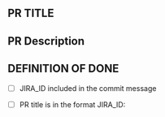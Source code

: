 
## PR TITLE

## PR Description

## DEFINITION OF DONE
- [ ] JIRA_ID included in the commit message
- [ ] PR title is in the format JIRA_ID:<Title>
- [ ] Rebase the branch with upstream
- [ ] Squashed all commits
- [ ] Added Tests
- [ ] Reviewed Tests

